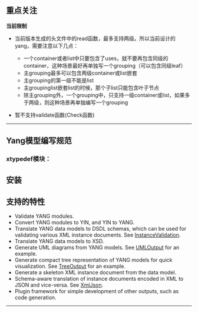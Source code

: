 ## 重点关注 ##

**当前限制**

  - 当前版本生成的头文件中的read函数，最多支持两级。所以当前设计的yang，需要注意以下几点：
    - 一个container或者list中只要包含了uses，就不要再包含同级的container，这种场景最好再单独写一个grouping（可以包含同级leaf）
    - 主grouping最多可以包含两级container或list嵌套
    - 主grouping的第一级不能是list
    - 主groupinglist嵌套list的时候，那个子list只能包含叶子节点
    - 除主grouping外，一个grouping中，只支持一级container或list，如果多于两级，则这种场景再单独编写一个grouping

  - 暂不支持vaildate函数(Check函数)

---


## Yang模型编写规范 ##

### xtypedef模块：


## 安装 ##


## 支持的特性 ##

  * Validate YANG modules.
  * Convert YANG modules to YIN, and YIN to YANG.
  * Translate YANG data models to DSDL schemas, which can be used for
    validating various XML instance documents. See
    [InstanceValidation](https://github.com/mbj4668/pyang/wiki/InstanceValidation).
  * Translate YANG data models to XSD.
  * Generate UML diagrams from YANG models. See
    [UMLOutput](https://github.com/mbj4668/pyang/wiki/UMLOutput) for
    an example.
  * Generate compact tree representation of YANG models for quick
    visualization. See
    [TreeOutput](https://github.com/mbj4668/pyang/wiki/TreeOutput) for
    an example.
  * Generate a skeleton XML instance document from the data model.
  * Schema-aware translation of instance documents encoded in XML to
    JSON and vice-versa. See
    [XmlJson](https://github.com/mbj4668/pyang/wiki/XmlJson).
  * Plugin framework for simple development of other outputs, such as
    code generation.


---
